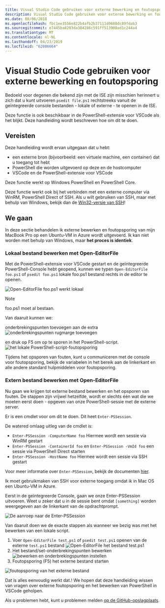 ```yaml
---
title: Visual Studio Code gebruiken voor externe bewerking en foutopsporing
description: Visual Studio Code gebruiken voor externe bewerking en foutopsporing
ms.date: 08/06/2018
ms.openlocfilehash: fbc1ee3556e822b4afb2b37111d0688dc89fdab3
ms.sourcegitcommit: e7445ba8203da304286c591ff513900ad1c244a4
ms.translationtype: MT
ms.contentlocale: nl-NL
ms.lasthandoff: 04/23/2019
ms.locfileid: "62086664"
---
```

# <a name="using-visual-studio-code-for-remote-editing-and-debugging"></a>Visual Studio Code gebruiken voor externe bewerking en foutopsporing

Bedoeld voor degenen die bekend zijn met de ISE zijn misschien herinnert u zich dat u kunt uitvoeren `psedit file.ps1` rechtstreeks vanuit de geïntegreerde console bestanden - lokale of externe - te openen in de ISE.

Deze functie is ook beschikbaar in de PowerShell-extensie voor VSCode als het blijkt. Deze handleiding wordt beschreven hoe om dit te doen.

## <a name="prerequisites"></a>Vereisten

Deze handleiding wordt ervan uitgegaan dat u hebt:

- een externe bron (bijvoorbeeld: een virtuele machine, een container) dat u toegang tot hebt
- PowerShell die worden uitgevoerd op deze en de hostcomputer
- VSCode en de PowerShell-extensie voor VSCode

Deze functie werkt op Windows PowerShell en PowerShell Core.

Deze functie werkt ook bij het verbinden met een externe computer via WinRM, PowerShell Direct of SSH. Als u wilt gebruiken van SSH, maar met behulp van Windows, bekijk dan de [Win32-versie van SSH](https://github.com/PowerShell/Win32-OpenSSH)!

## <a name="lets-go"></a>We gaan

In deze sectie behandelen ik externe bewerken en foutopsporing van mijn MacBook Pro op een Ubuntu-VM in Azure wordt uitgevoerd. Ik kan niet worden met behulp van Windows, maar **het proces is identiek**.

### <a name="local-file-editing-with-open-editorfile"></a>Lokaal bestand bewerken met Open-EditorFile

Met de PowerShell-extensie voor VSCode gestart en de geïntegreerde PowerShell-Console hebt geopend, kunnen we typen `Open-EditorFile foo.ps1` of `psedit foo.ps1` lokale foo.ps1 bestand rechts in de editor te openen.

![Open-EditorFile foo.ps1 werkt lokaal](https://user-images.githubusercontent.com/2644648/34895897-7c2c46ac-f79c-11e7-9410-a252aff52f13.png)

>[!NOTE]
> foo.ps1 moet al bestaan.

Van daaruit kunnen we:

onderbrekingspunten toevoegen aan de extra ![onderbrekingspunten rugmarge toevoegen](https://user-images.githubusercontent.com/2644648/34895893-7bdc38e2-f79c-11e7-8026-8ad53f9a1bad.png)

en druk op F5 om op te sporen in het PowerShell-script.
![het lokale PowerShell-script-foutopsporing](https://user-images.githubusercontent.com/2644648/34895894-7bedb874-f79c-11e7-9180-7e0dc2d02af8.png)

Tijdens het opsporen van fouten, kunt u communiceren met de console voor foutopsporing, bekijk de variabelen in het bereik aan de linkerkant en alle andere standard hulpmiddelen voor foutopsporing.

### <a name="remote-file-editing-with-open-editorfile"></a>Extern bestand bewerken met Open-EditorFile

Nu gaan we krijgen tot externe bestand bewerken en het opsporen van fouten. De stappen zijn vrijwel hetzelfde, wordt er slechts één wat die we moeten eerst doen - opgeven van onze PowerShell-sessie met de externe server.

Er is een cmdlet voor om dit te doen. Dit heet `Enter-PSSession`.

De watered omlaag uitleg van de cmdlet is:

- `Enter-PSSession -ComputerName foo` Hiermee wordt een sessie via WinRM gestart
- `Enter-PSSession -ContainerId foo` en `Enter-PSSession -VmId foo` een sessie via PowerShell Direct starten
- `Enter-PSSession -HostName foo` Hiermee wordt een sessie via SSH gestart

Voor meer informatie over `Enter-PSSession`, bekijk de documenten [hier](https://docs.microsoft.com/powershell/module/microsoft.powershell.core/enter-pssession?view=powershell-6).

Ik moet gebruikmaken van SSH voor externe toegang omdat ik in Mac OS een Ubuntu-VM in Azure.

Eerst in de geïntegreerde Console, gaan we onze Enter-PSSession uitvoeren. Weet u zeker dat u in de sessie bent omdat `[something]` worden weergegeven aan de linkerkant van de opdrachtprompt.

![De aanroep naar de Enter-PSSession](https://user-images.githubusercontent.com/2644648/34895896-7c18e0bc-f79c-11e7-9b36-6f4bd0e9b0db.png)

Van daaruit doen we de exacte stappen als wanneer we bezig was met het bewerken van een lokale script.

1. Voer `Open-EditorFile test.ps1` of `psedit test.ps1` openen van de externe `test.ps1` bestand ![Open-EditorFile het bestand test.ps1](https://user-images.githubusercontent.com/2644648/34895898-7c3e6a12-f79c-11e7-8bdf-549b591ecbcb.png)
2. Het bestand/set-onderbrekingspunten bewerken ![bewerken en onderbrekingspunten instellen](https://user-images.githubusercontent.com/2644648/34895892-7bb68246-f79c-11e7-8c0a-c2121773afbb.png)
3. Foutopsporing (F5) het externe bestand starten

![foutopsporing van het externe bestand](https://user-images.githubusercontent.com/2644648/34895895-7c040782-f79c-11e7-93ea-47724fa5c10d.png)

Dat is alles eenvoudig werkt dat.! We hopen dat deze handleiding wissen van vragen over externe foutopsporing en het bewerken van PowerShell in VSCode geholpen.

Als u problemen hebt, kunt u problemen melden [op de GitHub-opslagplaats](http://github.com/powershell/vscode-powershell).
